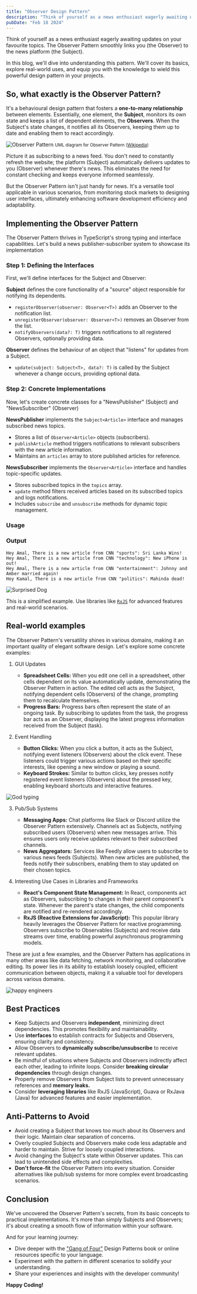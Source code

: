 ```yaml
---
title: "Observer Design Pattern"
description: "Think of yourself as a news enthusiast eagerly awaiting updates on your favourite topics. The Observer Pattern smoothly links you (the Observer) to the news platform (the Subject)."
pubDate: "Feb 18 2024"
---
```


Think of yourself as a news enthusiast eagerly awaiting updates on your favourite topics. The Observer Pattern smoothly links you (the Observer) to the news platform (the Subject).

In this blog, we'll dive into understanding this pattern. We'll cover its basics, explore real-world uses, and equip you with the knowledge to wield this powerful design pattern in your projects.

## So, what exactly is the Observer Pattern?

It's a behavioural design pattern that fosters a <strong>one-to-many relationship</strong> between elements. Essentially, one element, the <strong>Subject</strong>, monitors its own state and keeps a list of dependent elements, the <strong>Observers</strong>. When the Subject's state changes, it notifies all its Observers, keeping them up to date and enabling them to react accordingly.

![Observer Pattern](../../assets/images/blogs/observer-pattern.png)
<small>UML diagram for Observer Pattern (<a href="https://en.wikipedia.org/wiki/Observer_pattern" target="_blank" rel="noreferrer">Wikipedia</a>)</small>

Picture it as subscribing to a news feed. You don't need to constantly refresh the website; the platform (Subject) automatically delivers updates to you (Observer) whenever there's news. This eliminates the need for constant checking and keeps everyone informed seamlessly.

But the Observer Pattern isn't just handy for news. It's a versatile tool applicable in various scenarios, from monitoring stock markets to designing user interfaces, ultimately enhancing software development efficiency and adaptability.

## Implementing the Observer Pattern

The Observer Pattern thrives in TypeScript's strong typing and interface capabilities. Let's build a news publisher-subscriber system to showcase its implementation

### Step 1: Defining the Interfaces

First, we'll define interfaces for the Subject and Observer:

<script src="https://gist.github.com/LasithaPrabodha/adb52b3f274a2d468dc66d255a0f786e.js"></script>

<strong>Subject<T></strong> defines the core functionality of a "source" object responsible for notifying its dependents.

- `registerObserver(observer: Observer<T>)` adds an Observer to the notification list.
- `unregisterObserver(observer: Observer<T>)` removes an Observer from the list.
- `notifyObservers(data?: T)` triggers notifications to all registered Observers, optionally providing data.

<strong>Observer<T></strong> defines the behaviour of an object that "listens" for updates from a Subject.

- `update(subject: Subject<T>, data?: T)` is called by the Subject whenever a change occurs, providing optional data.

### Step 2: Concrete Implementations

Now, let's create concrete classes for a "NewsPublisher" (Subject) and "NewsSubscriber" (Observer)

<script src="https://gist.github.com/LasithaPrabodha/7937d28ba2e0615c0c01b2640712b7bf.js"></script>

<strong>NewsPublisher</strong> implements the `Subject<Article>` interface and manages subscribed news topics.

- Stores a list of `Observer<Article>` objects (subscribers).
- `publishArticle` method triggers notifications to relevant subscribers with the new article information.
- Maintains an `articles` array to store published articles for reference.

<strong>NewsSubscriber</strong> implements the `Observer<Article>` interface and handles topic-specific updates.

- Stores subscribed topics in the `topics` array.
- `update` method filters received articles based on its subscribed topics and logs notifications.
- Includes `subscribe` and `unsubscribe` methods for dynamic topic management.

### Usage

<script src="https://gist.github.com/LasithaPrabodha/b0fb3ec81550b10563d993a9f232a500.js"></script>

### Output

```
Hey Amal, There is a new article from CNN "sports": Sri Lanka Wins!
Hey Amal, There is a new article from CNN "technology": New iPhone is out!
Hey Amal, There is a new article from CNN "entertainment": Johnny and Amber married again!
Hey Kamal, There is a new article from CNN "politics": Mahinda dead!

```

![Surprised Dog](../../assets/images/blogs/surprised-dog.gif)

This is a simplified example. Use libraries like <a href="https://rxjs.dev/guide/overview" target="_blank" rel="noreferrer">`RxJS`</a> for advanced features and real-world scenarios.

## Real-world examples

The Observer Pattern's versatility shines in various domains, making it an important quality of elegant software design. Let's explore some concrete examples:

1. GUI Updates

   - <strong>Spreadsheet Cells:</strong> When you edit one cell in a spreadsheet, other cells dependent on its value automatically update, demonstrating the Observer Pattern in action. The edited cell acts as the Subject, notifying dependent cells (Observers) of the change, prompting them to recalculate themselves.
   - <strong>Progress Bars:</strong> Progress bars often represent the state of an ongoing task. By subscribing to updates from the task, the progress bar acts as an Observer, displaying the latest progress information received from the Subject (task).

2. Event Handling
   - <strong>Button Clicks:</strong> When you click a button, it acts as the Subject, notifying event listeners (Observers) about the click event. These listeners could trigger various actions based on their specific interests, like opening a new window or playing a sound.
   - <strong>Keyboard Strokes:</strong> Similar to button clicks, key presses notify registered event listeners (Observers) about the pressed key, enabling keyboard shortcuts and interactive features.

![God typing](../../assets/images/blogs/typing.gif)

3. Pub/Sub Systems

   - <strong>Messaging Apps:</strong> Chat platforms like Slack or Discord utilize the Observer Pattern extensively. Channels act as Subjects, notifying subscribed users (Observers) when new messages arrive. This ensures users only receive updates relevant to their subscribed channels.
   - <strong>News Aggregators:</strong> Services like Feedly allow users to subscribe to various news feeds (Subjects). When new articles are published, the feeds notify their subscribers, enabling them to stay updated on their chosen topics.

4. Interesting Use Cases in Libraries and Frameworks
   - <strong>React's Component State Management:</strong> In React, components act as Observers, subscribing to changes in their parent component's state. Whenever the parent's state changes, the child components are notified and re-rendered accordingly.
   - <strong>RxJS (Reactive Extensions for JavaScript):</strong> This popular library heavily leverages the Observer Pattern for reactive programming. Observers subscribe to Observables (Subjects) and receive data streams over time, enabling powerful asynchronous programming models.

These are just a few examples, and the Observer Pattern has applications in many other areas like data fetching, network monitoring, and collaborative editing. Its power lies in its ability to establish loosely coupled, efficient communication between objects, making it a valuable tool for developers across various domains.

![happy engineers](../../assets/images/blogs/happy-engineers.gif)

## Best Practices

- Keep Subjects and Observers <strong>independent</strong>, minimizing direct dependencies. This promotes flexibility and maintainability.
- Use <strong>interfaces</strong> to establish contracts for Subjects and Observers, ensuring clarity and consistency.
- Allow Observers to <strong>dynamically subscribe/unsubscribe</strong> to receive relevant updates.
- Be mindful of situations where Subjects and Observers indirectly affect each other, leading to infinite loops. Consider <strong>breaking circular dependencies</strong> through design changes.
- Properly remove Observers from Subject lists to prevent unnecessary references and <strong>memory leaks.</strong>
- Consider <strong>leveraging libraries</strong> like RxJS (JavaScript), Guava or RxJava (Java) for advanced features and easier implementation.

## Anti-Patterns to Avoid

- Avoid creating a Subject that knows too much about its Observers and their logic. Maintain clear separation of concerns.
- Overly coupled Subjects and Observers make code less adaptable and harder to maintain. Strive for loosely coupled interactions.
- Avoid changing the Subject's state within Observer updates. This can lead to unintended side effects and complexities.
- <strong>Don't force-fit</strong> the Observer Pattern into every situation. Consider alternatives like pub/sub systems for more complex event broadcasting scenarios.

## Conclusion

We've uncovered the Observer Pattern's secrets, from its basic concepts to practical implementations. It's more than simply Subjects and Observers; it's about creating a smooth flow of information within your software.

And for your learning journey:

- Dive deeper with the <a href="https://www.amazon.com/gp/product/0201633612/" target="_blank" rel="noreferrer">"Gang of Four"</a> Design Patterns book or online resources specific to your language.
- Experiment with the pattern in different scenarios to solidify your understanding.
- Share your experiences and insights with the developer community!

<strong>Happy Coding!</strong>
